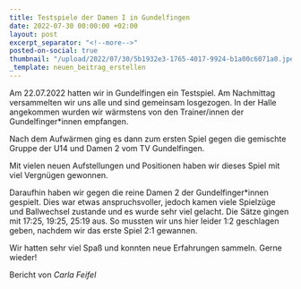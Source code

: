 ```yaml
---
title: Testspiele der Damen I in Gundelfingen
date: 2022-07-30 00:00:00 +02:00
layout: post
excerpt_separator: "<!--more-->"
posted-on-social: true
thumbnail: "/upload/2022/07/30/5b1932e3-1765-4017-9924-b1a00c6071a0.jpeg"
_template: neuen_beitrag_erstellen
---
```


Am 22.07.2022 hatten wir in Gundelfingen ein Testspiel. Am Nachmittag versammelten wir uns alle und sind gemeinsam losgezogen. In der Halle angekommen wurden wir wärmstens von den Trainer/innen der Gundelfinger*innen empfangen.

Nach dem Aufwärmen ging es dann zum ersten Spiel gegen die gemischte Gruppe der U14 und Damen 2 vom TV Gundelfingen.

Mit vielen neuen Aufstellungen und Positionen haben wir dieses Spiel mit viel Vergnügen gewonnen.

Daraufhin haben wir gegen die reine Damen 2 der Gundelfinger*innen gespielt. Dies war etwas anspruchsvoller, jedoch kamen viele Spielzüge und Ballwechsel zustande und es wurde sehr viel gelacht. Die Sätze gingen mit 17:25, 19:25, 25:19 aus. So mussten wir uns hier leider 1:2 geschlagen geben, nachdem wir das erste Spiel 2:1 gewannen.

Wir hatten sehr viel Spaß und konnten neue Erfahrungen sammeln. Gerne wieder!

Bericht von _Carla Feifel_
